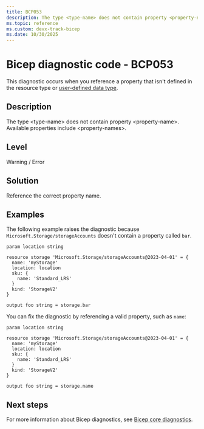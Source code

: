 ```yaml
---
title: BCP053
description: The type <type-name> does not contain property <property-name>. Available properties include <property-names>.
ms.topic: reference
ms.custom: devx-track-bicep
ms.date: 10/30/2025
---
```


# Bicep diagnostic code - BCP053

This diagnostic occurs when you reference a property that isn't defined in the resource type or [user-defined data type](../user-defined-data-types.md).

## Description

The type \<type-name> does not contain property \<property-name>. Available properties include \<property-names>.

## Level

Warning / Error

## Solution

Reference the correct property name.

## Examples

The following example raises the diagnostic because `Microsoft.Storage/storageAccounts` doesn't contain a property called `bar`.

```bicep
param location string 

resource storage 'Microsoft.Storage/storageAccounts@2023-04-01' = {
  name: 'myStorage'
  location: location
  sku: {
    name: 'Standard_LRS'
  }
  kind: 'StorageV2'
}

output foo string = storage.bar 
```

You can fix the diagnostic by referencing a valid property, such as `name`:

```bicep
param location string 

resource storage 'Microsoft.Storage/storageAccounts@2023-04-01' = {
  name: 'myStorage'
  location: location
  sku: {
    name: 'Standard_LRS'
  }
  kind: 'StorageV2'
}

output foo string = storage.name
```

## Next steps

For more information about Bicep diagnostics, see [Bicep core diagnostics](../bicep-core-diagnostics.md).

